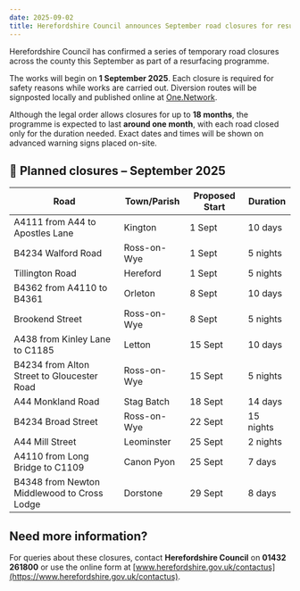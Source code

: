 ```yaml
---
date: 2025-09-02
title: Herefordshire Council announces September road closures for resurfacing
---
```


Herefordshire Council has confirmed a series of temporary road closures across the county this September as part of a resurfacing programme.

The works will begin on **1 September 2025**. Each closure is required for safety reasons while works are carried out. Diversion routes will be signposted locally and published online at [One.Network](https://one.network).

Although the legal order allows closures for up to **18 months**, the programme is expected to last **around one month**, with each road closed only for the duration needed. Exact dates and times will be shown on advanced warning signs placed on-site.

## 📅 Planned closures – September 2025

| Road | Town/Parish | Proposed Start | Duration |
| ---- | ----------- | -------------- | -------- |
| A4111 from A44 to Apostles Lane | Kington | 1 Sept | 10 days |
| B4234 Walford Road | Ross-on-Wye | 1 Sept | 5 nights |
| Tillington Road | Hereford | 1 Sept | 5 nights |
| B4362 from A4110 to B4361 | Orleton | 8 Sept | 10 days |
| Brookend Street | Ross-on-Wye | 8 Sept | 5 nights |
| A438 from Kinley Lane to C1185 | Letton | 15 Sept | 10 days |
| B4234 from Alton Street to Gloucester Road | Ross-on-Wye | 15 Sept | 5 nights |
| A44 Monkland Road | Stag Batch | 18 Sept | 14 days |
| B4234 Broad Street | Ross-on-Wye | 22 Sept | 15 nights |
| A44 Mill Street | Leominster | 25 Sept | 2 nights |
| A4110 from Long Bridge to C1109 | Canon Pyon | 25 Sept | 7 days |
| B4348 from Newton Middlewood to Cross Lodge | Dorstone | 29 Sept | 8 days |

## Need more information?

For queries about these closures, contact **Herefordshire Council** on **01432 261800** or use the online form at [www.herefordshire.gov.uk/contactus](https://www.herefordshire.gov.uk/contactus).

